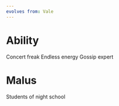 ```yaml
---
evolves from: Vale
---
```

# Ability

Concert freak
Endless energy
Gossip expert

# Malus

Students of night school
